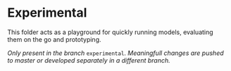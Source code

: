 # Experimental

This folder acts as a playground for quickly running models, evaluating them on the go and prototyping.

*Only present in the branch* `experimental`. *Meaningfull changes are pushed to master or developed separately in a different branch.*
